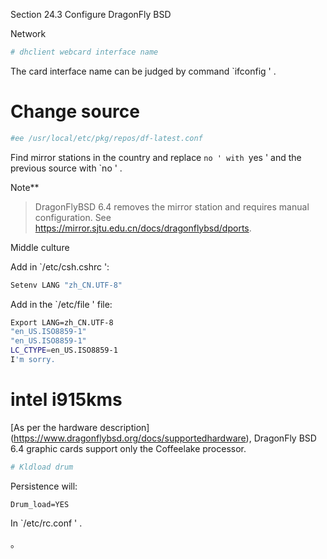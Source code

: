 Section 24.3 Configure DragonFly BSD


Network

```sh '
# dhclient webcard interface name
````

The card interface name can be judged by command `ifconfig ' .

# Change source

```sh '
#ee /usr/local/etc/pkg/repos/df-latest.conf
````

Find mirror stations in the country and replace `no ' with `yes ' and the previous source with `no ' .

Note**
>
>DragonFlyBSD 6.4 removes the mirror station and requires manual configuration. See <https://mirror.sjtu.edu.cn/docs/dragonflybsd/dports>.

Middle culture

Add in `/etc/csh.cshrc ':

```sh '
Setenv LANG "zh_CN.UTF-8"
````

Add in the `/etc/file ' file:

```sh '
Export LANG=zh_CN.UTF-8
"en_US.ISO8859-1"
"en_US.ISO8859-1"
LC_CTYPE=en_US.ISO8859-1
I'm sorry.
````

# intel i915kms

[As per the hardware description] (https://www.dragonflybsd.org/docs/supportedhardware), DragonFly BSD 6.4 graphic cards support only the Coffeelake processor.

```sh '
# Kldload drum
````

Persistence will:

````
Drum_load=YES
````

In `/etc/rc.conf ' .

。
